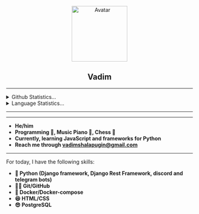 <p align="center">
  <img width="150px" src="https://avatars.githubusercontent.com/u/106238244?v=4" align="center" alt="Avatar">
  <h2 align="center">
    <a href"https://github.com/vadushkin">Vadim</a>
  </h2>
  
<hr>
<details>
    <summary>Github Statistics...</summary>
    <p align="center">
        <img src="https://github-readme-stats.vercel.app/api?username=vadushkin&count_private=true&hide_title=true&include_all_commits=true&show_icons=true">
    </p>
</details>
<details>
    <summary>Language Statistics...</summary>
    <p align="center">
        <img src="https://wakatime.com/share/@Vadushkin/73523276-7fee-417b-9f29-3e617e822f17.svg">
    </p>
</details>
<hr>

---

- **He/him**
- **Programming 💼, Music Piano 🎹, Chess 🥇**
- **Currently, learning JavaScript and frameworks for Python**
- **Reach me through [vadimshalapugin@gmail.com](mailto:vadimshalapugin@gmail.com)**

---

For today, I have the following skills:

* **🐍 Python (Django framework, Django Rest Framework, discord and telegram bots)**
* **🐱‍👤 Git/GitHub**
* **🐋 Docker/Docker-compose**
* **😆 HTML/CSS**
* **😎 PostgreSQL**

